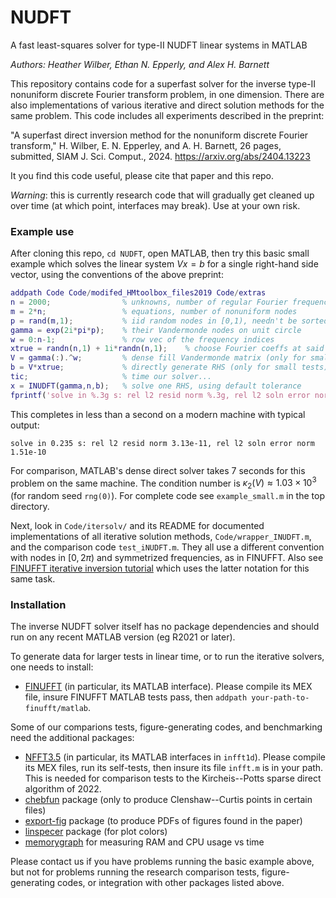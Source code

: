 # NUDFT
A fast least-squares solver for type-II NUDFT linear systems in MATLAB

*Authors: Heather Wilber, Ethan N. Epperly, and Alex H. Barnett*

This repository contains code for a superfast solver for the inverse type-II nonuniform discrete Fourier transform problem, in one dimension. There are also implementations of various iterative and direct solution methods for the same problem. This code includes all experiments described in the preprint:

"A superfast direct inversion method for the nonuniform discrete Fourier transform," H. Wilber, E. N. Epperley, and A. H. Barnett, 26 pages,
submitted, SIAM J. Sci. Comput., 2024. https://arxiv.org/abs/2404.13223

It you find this code useful, please cite that paper and this repo.

*Warning*: this is currently research code that will gradually get cleaned up over time (at which point, interfaces may break). Use at your own risk.


### Example use

After cloning this repo, `cd NUDFT`, open MATLAB, then try this basic
small example which solves the linear system $Vx = b$
for a single right-hand side vector, using the
conventions of the above preprint:
```matlab
addpath Code Code/modifed_HMtoolbox_files2019 Code/extras
n = 2000;                % unknowns, number of regular Fourier frequencies
m = 2*n;                 % equations, number of nonuniform nodes
p = rand(m,1);           % iid random nodes in [0,1), needn't be sorted
gamma = exp(2i*pi*p);    % their Vandermonde nodes on unit circle
w = 0:n-1;               % row vec of the frequency indices
xtrue = randn(n,1) + 1i*randn(n,1);    % choose Fourier coeffs at said indices
V = gamma(:).^w;         % dense fill Vandermonde matrix (only for small tests)
b = V*xtrue;             % directly generate RHS (only for small tests)
tic;                     % time our solver...
x = INUDFT(gamma,n,b);   % solve one RHS, using default tolerance
fprintf('solve in %.3g s: rel l2 resid norm %.3g, rel l2 soln error norm %.3g\n', toc, norm(V*x-b)/norm(b), norm(x-xtrue)/norm(x))
```
This completes in less than a second on a modern machine with typical output:
```
solve in 0.235 s: rel l2 resid norm 3.13e-11, rel l2 soln error norm 1.51e-10
```
For comparison, MATLAB's dense direct solver takes 7 seconds for this problem
on the same machine.
The condition number is $\kappa_2(V) \approx 1.03 \times 10^3$ (for random seed `rng(0)`).
For complete code see `example_small.m` in the top directory.

Next, look in `Code/itersolv/` and its README for documented implementations of all iterative solution methods, `Code/wrapper_INUDFT.m`,
and the comparison code `test_iNUDFT.m`. They all use a different convention
with nodes in $[0,2\pi)$ and symmetrized frequencies, as in FINUFFT.
Also see [FINUFFT iterative inversion tutorial](https://finufft.readthedocs.io/en/latest/tutorial/inv1d2.html) which uses the latter notation for this same task.


### Installation

The inverse NUDFT solver itself has no package dependencies and should
run on any recent MATLAB version (eg R2021 or later).

To generate data for larger tests in linear time, or to run the iterative solvers, one needs to install:

   * [FINUFFT](https://finufft.readthedocs.io) (in particular, its MATLAB interface). Please compile its MEX file, insure FINUFFT MATLAB tests pass, then `addpath your-path-to-finufft/matlab`.

Some of our comparions tests, figure-generating codes, and benchmarking need the additional packages:

   * [NFFT3.5](https://github.com/NFFT/nfft)  (in particular, its MATLAB interfaces in `infft1d`). Please compile its MEX files, run its self-tests, then insure its file `infft.m` is in your path. This is needed for comparison tests to the Kircheis--Potts sparse direct algorithm of 2022.
   * [chebfun](https://www.chebfun.org/) package (only to produce Clenshaw--Curtis points in certain files)
   * [export-fig](https://github.com/altmany/export_fig) package (to produce PDFs of figures found in the paper)
   * [linspecer](https://github.com/davidkun/linspecer) package (for plot colors)
   * [memorygraph](https://github.com/ahbarnett/memorygraph) for measuring RAM and CPU usage vs time

Please contact us if you have problems running the basic example above, but not for problems running the research comparison tests, figure-generating codes, or integration with other packages listed above.


